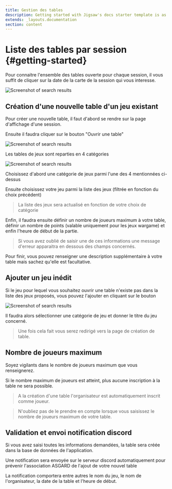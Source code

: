 ```yaml
---
title: Gestion des tables
description: Getting started with Jigsaw's docs starter template is as easy as 1, 2, 3.
extends: _layouts.documentation
section: content
---
```

# Liste des tables par session {#getting-started}

Pour connaitre l'ensemble des tables ouverte pour chaque session, il vous suffit de cliquer sur la date de la carte de la session qui vous interesse.

<img class="block m-auto" src="/assets/img/sessions-index.png" alt="Screenshot of search results" />

## Création d'une nouvelle table d'un jeu existant

Pour créer une nouvelle table, il faut d'abord se rendre sur la page d'affichage d'une session.

Ensuite il faudra cliquer sur le bouton "Ouvrir une table"

<img class="block m-auto" src="/assets/img/new-table.png" alt="Screenshot of search results" />

Les tables de jeux sont reparties en 4 catégories

<img class="block m-auto" src="/assets/img/games-categories.png" alt="Screenshot of search results" />

Choisissez d'abord une catégorie de jeux parmi l'une des 4 mentionnées ci-dessus

Ensuite choisissez votre jeu parmi la liste des jeux (filtrée en fonction du choix précédent)

> La liste des jeux sera actualisé en fonction de votre choix de catégorie

Enfin, il faudra ensuite définir un nombre de joueurs maximum à votre table, définir un nombre de points (valable uniquement pour les jeux wargame) et enfin l'heure de début de la partie.

> Si vous avez oublié de saisir une de ces informations une message d'erreur apparaitra en dessous des champs concernés.

Pour finir, vous pouvez renseigner une description supplémentaire à votre table mais sachez qu'elle est facultative.

## Ajouter un jeu inédit

Si le jeu pour lequel vous souhaitez ouvrir une table n'existe pas dans la liste des jeux proposés, vous pouvez l'ajouter en cliquant sur le bouton

<img class="block m-auto" src="/assets/img/add-game.png" alt="Screenshot of search results" />

Il faudra alors sélectionner une catégorie de jeu et donner le titre du jeu concerné.

> Une fois cela fait vous serez redirigé vers la page de création de table.

## Nombre de joueurs maximum

Soyez vigilants dans le nombre de joueurs maximum que vous renseignerez.

Si le nombre maximum de joueurs est atteint, plus aucune inscription à la table ne sera possible.

> A la création d'une table l'organisateur est automatiquement inscrit comme joueur.

> N'oubliez pas de le prendre en compte lorsque vous saisissez le nombre de joueurs maximum de votre table.

## Validation et envoi notification discord

Si vous avez saisi toutes les informations demandées, la table sera créée dans la base de données de l'application.

Une notification sera envoyée sur le serveur discord automatiquement pour prévenir l'association ASGARD de l'ajout de votre nouvel table

La notification comportera entre autres le nom du jeu, le nom de l'organisateur, la date de la table et l'heure de début.
